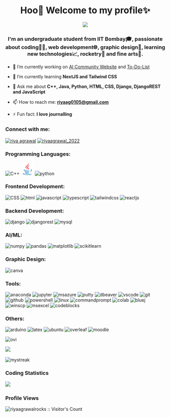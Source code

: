 <h1 align="center">Hoo👻 Welcome to my profile✨</h1>
<p align="center"> <img src="https://capsule-render.vercel.app/api?type=waving&color=10e8f4&height=150&section=header&text=Riya%20Agrawal&animation=fadeIn&fontColor=ffffff&Size=100"/> </p>
<h3 align="center">I'm an undergraduate student from IIT Bombay🎓, passionate about coding👩‍💻, web development🌐, graphic design🌸, learning new technologies📈, rocketry🚀 and fine arts🎨.</h3>

- 🔭 I’m currently working on [AI Community Website](https://github.com/ITC-Web-Team/BlogPostAICommunity) and [To-Do-List](https://github.com/RiyaAgrawalRocks/To-Do-List)

- 🌱 I’m currently learning **NextJS and Tailwind CSS**

- 💬 Ask me about **C++, Java, Python, HTML, CSS, Django, DjangoREST and JavaScript**

- 📫 How to reach me: **riyaag0105@gmail.com**

- ⚡ Fun fact: **I love journalling**

<h3 align="left">Connect with me:</h3>
<p align="left">
<a href="https://www.linkedin.com/in/riya-agrawal-50374628b" target="blank"><img align="center" src="https://raw.githubusercontent.com/rahuldkjain/github-profile-readme-generator/master/src/images/icons/Social/linked-in-alt.svg" alt="riya agrawal" height="30" width="40" /></a>
<a href="https://instagram.com/riyaagrawal_2022" target="blank"><img align="center" src="https://raw.githubusercontent.com/rahuldkjain/github-profile-readme-generator/master/src/images/icons/Social/instagram.svg" alt="riyaagrawal_2022" height="30" width="40" /></a>
<!-- <a href="https://www.facebook.com/profile.php?id=100052806784525" target="blank"><img align="center" src="https://raw.githubusercontent.com/rahuldkjain/github-profile-readme-generator/master/src/images/icons/Social/facebook.svg" alt="riya agrawal" height="30" width="40" /></a>   
<a href="https://kaggle.com/riyaagrawalrocks" target="blank"><img align="center" src="https://raw.githubusercontent.com/rahuldkjain/github-profile-readme-generator/master/src/images/icons/Social/kaggle.svg" alt="riyaagrawalrocks" height="30" width="40" /></a>
<a href="https://www.hackerrank.com/@riyaag0105" target="blank"><img align="center" src="https://raw.githubusercontent.com/rahuldkjain/github-profile-readme-generator/master/src/images/icons/Social/hackerrank.svg" alt="@riyaag0105" height="30" width="40" /></a>
<a href="https://www.codechef.com/users/riyaag0105" target="blank"><img align="center" src="https://i.pinimg.com/originals/ef/3c/3f/ef3c3fd973ce6890b32d27be7a050b62.png" alt="riyaag0105" height="45" width="60" /></a>     -->
    
</p>

<h3 align="left">Programming Languages:</h3>
<p align="left">
<img src="https://cdn.jsdelivr.net/gh/devicons/devicon@latest/icons/cplusplus/cplusplus-original.svg" alt="C++" width="40" height="40"/>
<img src="https://raw.githubusercontent.com/devicons/devicon/master/icons/java/java-original.svg" alt="java" width="40" height="40"/> 
<img src="https://cdn.jsdelivr.net/gh/devicons/devicon@latest/icons/python/python-original.svg" alt="python" height="40" width="40" />
</p>
<h3 align="left">Frontend Development:</h3>  
<p align="left">
<img src="https://cdn.jsdelivr.net/gh/devicons/devicon@latest/icons/css3/css3-original.svg" alt="CSS" height="40" width="40" />
<img src="https://cdn.jsdelivr.net/gh/devicons/devicon@latest/icons/html5/html5-original.svg" 
  alt="html" height="40" width="40"/>
<img src="https://cdn.jsdelivr.net/gh/devicons/devicon@latest/icons/javascript/javascript-original.svg" alt="javascript" height="40" width="50"/>
<img src="https://cdn.jsdelivr.net/gh/devicons/devicon@latest/icons/typescript/typescript-original.svg" alt="typescript" height="40" width="50"/>
          
<img src="https://cdn.jsdelivr.net/gh/devicons/devicon@latest/icons/tailwindcss/tailwindcss-original.svg" alt="tailwindcss" height="40" width="50"/>
<img src="https://cdn.jsdelivr.net/gh/devicons/devicon@latest/icons/react/react-original.svg" alt="reactjs" height="40" width="50" />  
</p>
<h3 align="left">Backend Development:</h3>  
<p align="left">
<img src="https://cdn.jsdelivr.net/gh/devicons/devicon@latest/icons/django/django-plain.svg" 
   alt="django" height="40" width="40"/>
<img src="https://cdn.jsdelivr.net/gh/devicons/devicon@latest/icons/djangorest/djangorest-original.svg" alt="djangorest" height="40" width="50"/>
<img src="https://cdn.jsdelivr.net/gh/devicons/devicon@latest/icons/mysql/mysql-original.svg" alt="mysql" height="40" width="50" />
                                                
</p>
 <h3 align="left">AI/ML:</h3> 
<p align="left">
<!-- <img src="https://cdn.jsdelivr.net/gh/devicons/devicon@latest/icons/tensorflow/tensorflow-original.svg" alt="tensorflow" height="40" width="40"/>    -->
<img src="https://cdn.jsdelivr.net/gh/devicons/devicon@latest/icons/numpy/numpy-original.svg" alt="numpy" height="40" width="50" />
<img src="https://cdn.jsdelivr.net/gh/devicons/devicon@latest/icons/pandas/pandas-original.svg" alt="pandas" height="40" width="50"/>
<img src="https://cdn.jsdelivr.net/gh/devicons/devicon@latest/icons/matplotlib/matplotlib-original.svg" alt="matplotlib" height="40" width="50"/>
<img src="https://cdn.jsdelivr.net/gh/devicons/devicon@latest/icons/scikitlearn/scikitlearn-original.svg" alt="scikitlearn" height="40" width="50"/>                                     
</p>     

<h3 align="left">Graphic Design:</h3> 
<p align="left">
<!--    <img src="https://cdn.jsdelivr.net/gh/devicons/devicon@latest/icons/illustrator/illustrator-plain.svg" alt="adobe illustrator" height="40" width="40"/>
<img src="https://cdn.jsdelivr.net/gh/devicons/devicon@latest/icons/photoshop/photoshop-original.svg" alt="adobe photoshop" height="40" width="40"/>   -->
<img src="https://cdn.jsdelivr.net/gh/devicons/devicon@latest/icons/canva/canva-original.svg" alt="canva" height="40" width="40" />
</p>

<h3 align="left">Tools:</h3> 
<p align="left">
<img src="https://cdn.jsdelivr.net/gh/devicons/devicon@latest/icons/anaconda/anaconda-original.svg" alt="anaconda" height="40" width="40" />  
<img src="https://cdn.jsdelivr.net/gh/devicons/devicon@latest/icons/jupyter/jupyter-original.svg" alt="jupyter" height="40" width="40"/>
<img src="https://cdn.jsdelivr.net/gh/devicons/devicon@latest/icons/azure/azure-original.svg" alt="msazure" height="40" width="40" />
<img src="https://cdn.jsdelivr.net/gh/devicons/devicon@latest/icons/putty/putty-original.svg" alt="putty" height="40" width="40"/>
<img src="https://cdn.jsdelivr.net/gh/devicons/devicon@latest/icons/dbeaver/dbeaver-original.svg" alt="dbeaver" height="40" width="40"/>
<img src="https://cdn.jsdelivr.net/gh/devicons/devicon@latest/icons/vscode/vscode-original.svg" alt="vscode" height="40" width="40"/>
<img src="https://cdn.jsdelivr.net/gh/devicons/devicon@latest/icons/git/git-original.svg" alt="git" height="40" width="40" />
<img src="https://static-00.iconduck.com/assets.00/github-icon-1024x994-4h5sdmko.png" alt="github" height="40" width="40" />
<img src="https://cdn.jsdelivr.net/gh/devicons/devicon@latest/icons/powershell/powershell-original.svg" alt="powershell" height="40" width="40"/>
<img src="https://cdn.jsdelivr.net/gh/devicons/devicon@latest/icons/linux/linux-original.svg" alt="linux" height="40" width="40"/>
<img src="https://cdn1.iconfinder.com/data/icons/metro-ui-dock-icon-set--icons-by-dakirby/512/Command_Prompt.png" alt="commandprompt" height="40" width="40"/>
<img src="https://upload.wikimedia.org/wikipedia/commons/thumb/d/d0/Google_Colaboratory_SVG_Logo.svg/2560px-Google_Colaboratory_SVG_Logo.svg.png" alt="colab" height="40" width="60"/>
<img src="https://encrypted-tbn0.gstatic.com/images?q=tbn:ANd9GcTm4YCKCHw2EochOKdSEoGgCxv7SDl4Uk5cJA&s" alt="bluej" height="40" width="40"/>   
<img src="https://upload.wikimedia.org/wikipedia/commons/4/4f/WinSCP_6_Logo.png" alt="winscp" height="40" width="40"/>   
<img src="https://cdn-icons-png.flaticon.com/512/888/888850.png" alt="msexcel" height="40" width="40"/>  
<img src="https://petrurares.md/media/PosterVideo/pngwing.com.png" alt="codeblocks" height="40" width="40"/>  
</p>

<h3 align="left">Others:</h3> 
<p align="left">
<img src="https://cdn.jsdelivr.net/gh/devicons/devicon@latest/icons/arduino/arduino-original.svg" alt="arduino" height="40" width="40"/>
<img src="https://i.sstatic.net/ogimG.png" alt="latex" height="30" width="70"/>
<img src="https://cdn.jsdelivr.net/gh/devicons/devicon@latest/icons/ubuntu/ubuntu-original.svg" alt="ubuntu" height="40" width="40"/>
<img src="https://a.fsdn.com/allura/s/overleaf/icon?1649743682?&w=148" alt="overleaf" height="40" width="40"/>                           
<img src="https://cdn.jsdelivr.net/gh/devicons/devicon@latest/icons/moodle/moodle-plain.svg" alt="moodle" height="40" width="40"/>
                       
<!--  <img src="https://cdn.jsdelivr.net/gh/devicons/devicon@latest/icons/postman/postman-original.svg" alt="postman" height="40" width="40"/>     -->
          
          
</p>

<p><img src="https://github-readme-stats.vercel.app/api/top-langs?username=riyaagrawalrocks&show_icons=true&locale=en&layout=compact&theme=tokyonight" alt="ovi" /></p>
    
<p><picture>
  <source
    srcset="https://github-readme-stats.vercel.app/api?username=riyaagrawalrocks&show_icons=true&theme=tokyonight"
    media="(prefers-color-scheme: dark)"
  />
  <img src="https://github-readme-stats.vercel.app/api?username=riyaagrawalrocks&show_icons=true" />
</picture></p>

<p><img src="https://github-readme-streak-stats.herokuapp.com/?user=riyaagrawalrocks&theme=tokyonight" alt="mystreak"/></p>

<h3 align="left">Coding Statistics</h3>
<a href="https://wakatime.com"><img src="https://wakatime.com/share/@39cfbffc-5ac7-42df-b6a7-6305e86d423e/cb02cee5-82ae-4d29-9d78-fc3ea3ee0ae0.png" /></a>

<!-- <h3 align="left">LeetCode Statistics:</h3>
<a href="https://leetcode.com/RiyaAgrawalRocks"><img src="https://leetcard.jacoblin.cool/RiyaAgrawalRocks?theme=dark&ext=heatmap&cache=60" alt="Leetcode Stats"></a>  -->

<h3 align="left">Profile Views</h3>
<p><img src="https://profile-counter.glitch.me/{riyaagrawalrocks}/count.svg" alt="riyaagrawalrocks :: Visitor's Count" /></p>

<!--
**RiyaAgrawalRocks/RiyaAgrawalRocks** is a ✨ _special_ ✨ repository because its `README.md` (this file) appears on your GitHub profile.

Here are some ideas to get you started:

- 🔭 I’m currently working on ...
- 🌱 I’m currently learning ...
- 👯 I’m looking to collaborate on ...
- 🤔 I’m looking for help with ...
- 💬 Ask me about ...
- 📫 How to reach me: ...
- 😄 Pronouns: ...
- ⚡ Fun fact: ...
-->
